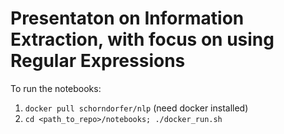 # Presentaton on Information Extraction, with focus on using Regular Expressions

To run the notebooks:

1. ```docker pull schorndorfer/nlp``` (need docker installed)
2. ```cd <path_to_repo>/notebooks; ./docker_run.sh```
